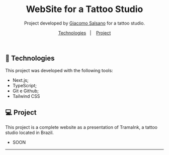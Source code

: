 <h1 align="center"> WebSite for a Tattoo Studio </h1>

<p align="center">
Project developed by <a href="https://giacomosalsano.com" target="_blank">Giacomo Salsano</a> for a tattoo studio. <br/>
</p>

<p align="center">
  <a href="#-tecnologias">Technologies</a>&nbsp;&nbsp;&nbsp;|&nbsp;&nbsp;&nbsp;
  <a href="#-projeto">Project</a>
</p>

<br>


## 🚀 Technologies

This project was developed with the following tools:

- Next.js;
- TypeScript;
- Git e Github;
- Tailwind CSS

## 💻 Project

This project is a complete website as a presentation of TramaInk, a tattoo studio located in Brazil.

- SOON


---

